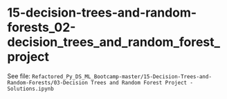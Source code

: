 # 15-decision-trees-and-random-forests_02-decision_trees_and_random_forest_project

See file: `Refactored_Py_DS_ML_Bootcamp-master/15-Decision-Trees-and-Random-Forests/03-Decision Trees and Random Forest Project - Solutions.ipynb`
